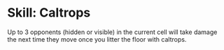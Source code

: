 # Skill: Caltrops

Up to 3 opponents (hidden or visible) in the current cell will take damage the next time they move once you litter the floor with caltrops.
